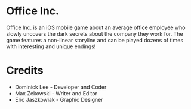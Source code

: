 # Office Inc.
Office Inc. is an iOS mobile game about an average office employee who slowly uncovers the dark secrets about the company they work for. The game features a non-linear storyline and can be played dozens of times with interesting and unique endings!

# Credits
- Dominick Lee - Developer and Coder
- Max Zekowski - Writer and Editor
- Eric Jaszkowiak - Graphic Designer
